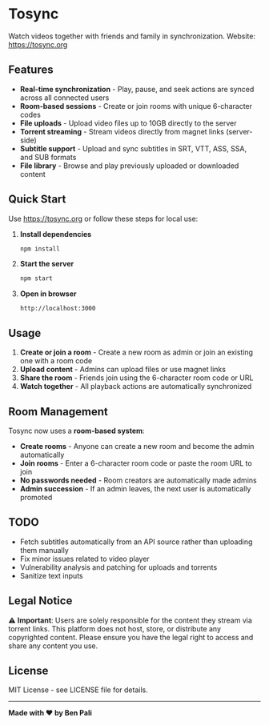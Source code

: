 # Tosync

Watch videos together with friends and family in synchronization.
Website: https://tosync.org

## Features

- **Real-time synchronization** - Play, pause, and seek actions are synced across all connected users
- **Room-based sessions** - Create or join rooms with unique 6-character codes
- **File uploads** - Upload video files up to 10GB directly to the server
- **Torrent streaming** - Stream videos directly from magnet links (server-side)
- **Subtitle support** - Upload and sync subtitles in SRT, VTT, ASS, SSA, and SUB formats
- **File library** - Browse and play previously uploaded or downloaded content

## Quick Start

Use https://tosync.org or follow these steps for local use:

1. **Install dependencies**
   ```bash
   npm install
   ```

2. **Start the server**
   ```bash
   npm start
   ```

3. **Open in browser**
   ```
   http://localhost:3000
   ```

## Usage

1. **Create or join a room** - Create a new room as admin or join an existing one with a room code
2. **Upload content** - Admins can upload files or use magnet links
3. **Share the room** - Friends join using the 6-character room code or URL
4. **Watch together** - All playback actions are automatically synchronized

## Room Management

Tosync now uses a **room-based system**:
- **Create rooms** - Anyone can create a new room and become the admin automatically
- **Join rooms** - Enter a 6-character room code or paste the room URL to join
- **No passwords needed** - Room creators are automatically made admins
- **Admin succession** - If an admin leaves, the next user is automatically promoted

## TODO
- Fetch subtitles automatically from an API source rather than uploading them manually
- Fix minor issues related to video player
- Vulnerability analysis and patching for uploads and torrents
- Sanitize text inputs

## Legal Notice

⚠️ **Important**: Users are solely responsible for the content they stream via torrent links. This platform does not host, store, or distribute any copyrighted content. Please ensure you have the legal right to access and share any content you use.

## License

MIT License - see LICENSE file for details.

---

**Made with ❤️ by Ben Pali**
